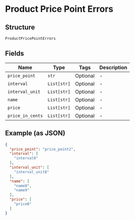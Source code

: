 
# Product Price Point Errors

## Structure

`ProductPricePointErrors`

## Fields

| Name | Type | Tags | Description |
|  --- | --- | --- | --- |
| `price_point` | `str` | Optional | - |
| `interval` | `List[str]` | Optional | - |
| `interval_unit` | `List[str]` | Optional | - |
| `name` | `List[str]` | Optional | - |
| `price` | `List[str]` | Optional | - |
| `price_in_cents` | `List[str]` | Optional | - |

## Example (as JSON)

```json
{
  "price_point": "price_point2",
  "interval": [
    "interval0"
  ],
  "interval_unit": [
    "interval_unit8"
  ],
  "name": [
    "name8",
    "name9"
  ],
  "price": [
    "price8"
  ]
}
```

